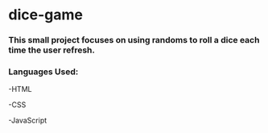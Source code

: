 # dice-game

### This small project focuses on using randoms to roll a dice each time the user refresh.

### Languages Used:

-HTML

-CSS

-JavaScript
